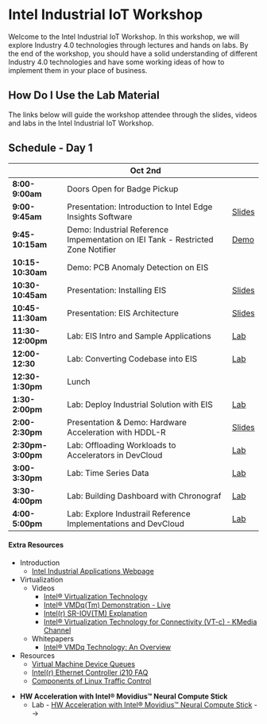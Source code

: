 ﻿# Intel Industrial IoT Workshop

Welcome to the Intel Industrial IoT Workshop. In this workshop, we will explore Industry 4.0 technologies through lectures and hands on labs. By the end of the workshop, you should have a solid understanding of different Industry 4.0 technologies and have some working ideas of how to implement them in your place of business.

## How Do I Use the Lab Material

The links below will guide the workshop attendee through the slides, videos and labs in the Intel Industrial IoT Workshop.

## Schedule - Day 1

|                   | Oct 2nd                                                                      |                                                                                                 |
| ----------------- | ------------------------------------------------------------------------------- | ----------------------------------------------------------------------------------------------- |
| **8:00-9:00am**   | Doors Open for Badge Pickup                                                     |                                                                                                 |
| **9:00-9:45am**   | Presentation: Introduction to Intel Edge Insights Software                 | [Slides](./presentations/EIS-Intro.pdf)            |
| **9:45-10:15am**   | Demo: Industrial Reference Impementation on IEI Tank - Restricted Zone Notifier | [Demo](https://software.intel.com/en-us/iot/reference-implementations/restricted-zone-notifier) |                  |
| **10:15-10:30am** | Demo: PCB Anomaly Detection on EIS                                              |                                                                                                 |
| **10:30-10:45am** | Presentation: Installing EIS                                                    | [Slides](./presentations/Installing_EIS.pdf)                                                                              |
| **10:45-11:30am**   | Presentation: EIS Architecture                    | [Slides](./presentations/EIS_Architecture.pdf)  |
| **11:30-12:00pm** | Lab: EIS Intro and Sample Applications                                          | [Lab](https://github.com/SSG-DRD-IOT/lab-restricted-zone-notifier-using-EIS/blob/master/explore_IEdgeInsights.md)  
| **12:00-12:30**| Lab: Converting Codebase into EIS| [Lab](https://github.com/SSG-DRD-IOT/lab-restricted-zone-notifier-using-EIS/blob/master/understanding_ri_to_eis_conversion.md)
| **12:30-1:30pm**  | Lunch  
| **1:30-2:00pm** | Lab: Deploy Industrial Solution with EIS                                        | [Lab](https://github.com/SSG-DRD-IOT/lab-restricted-zone-notifier-using-EIS/blob/master/lab_restricted_zone_notifier.md)                                                                                ||
| **2:00-2:30pm**   | Presentation & Demo: Hardware Acceleration with HDDL-R                          | [Slides](https://github.com/SSG-DRD-IOT/Industrial-IoT-Workshop/blob/SMG-Techconnect/presentations/VPU_Intro.pdf)                                                                               |
| **2:30pm-3:00pm** | Lab: Offloading Workloads to Accelerators in DevCloud                           | [Lab](https://access.colfaxresearch.com/)                                                                                 |
| **3:00-3:30pm**   | Lab: Time Series Data                                                           | [Lab](https://github.com/SSG-DRD-IOT/lab-eis-timeseries/blob/master/README.md) |
| **3:30-4:00pm**   | Lab: Building Dashboard with Chronograf      | [Lab](https://github.com/SSG-DRD-IOT/lab-eis-chronograf/blob/master/README.md)    
| **4:00-5:00pm**   | Lab: Explore Industrail Reference Implementations and DevCloud                              | [Lab](https://software.intel.com/en-us/iot/reference-implementations)                           |

#### Extra Resources

- Introduction
  - [Intel Industrial Applications Webpage](https://www.intel.com/content/www/us/en/internet-of-things/industrial-iot/overview.html)
- Virtualization
  - Videos
    - [Intel® Virtualization Technology](https://www.youtube.com/watch?v=gqZrarZiHp8&t=22s)
    - [Intel® VMDq(Tm) Demonstration - Live](https://www.youtube.com/watch?v=lOBOEcBSSkQ)
    - [Intel(r) SR-IOV(TM) Explanation](https://www.youtube.com/watch?v=hRHsk8Nycdg)
    - [Intel® Virtualization Technology for Connectivity (VT-c) - KMedia Channel](https://www.youtube.com/watch?v=Y-EaX3BBzSc&t=3s)
  - Whitepapers
    - [Intel® VMDq Technology: An Overview](https://www.intel.com/content/dam/www/public/us/en/documents/white-papers/vmdq-technology-paper.pdf)
- Resources
  - [Virtual Machine Device Queues](https://www.intel.com/content/www/us/en/ethernet-products/converged-network-adapters/io-acceleration-technology-vmdq.html)
  - [Intel(r) Ethernet Controller i210 FAQ](https://www.intel.com/content/dam/www/public/us/en/documents/faqs/ethernet-controller-i210-i211-faq.pdf)
  - [Components of Linux Traffic Control](http://tldp.org/HOWTO/Traffic-Control-HOWTO/components.html)

* **HW Acceleration with Intel® Movidius™ Neural Compute Stick**
  - Lab - [HW Acceleration with Intel® Movidius™ Neural Compute Stick](https://github.com/intel-iot-devkit/smart-video-workshop/HW-Acceleration-with-Movidious-NCS/README.md) -->
